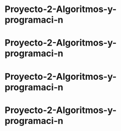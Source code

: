 # Proyecto-2-Algoritmos-y-programaci-n
# Proyecto-2-Algoritmos-y-programaci-n
# Proyecto-2-Algoritmos-y-programaci-n
# Proyecto-2-Algoritmos-y-programaci-n

